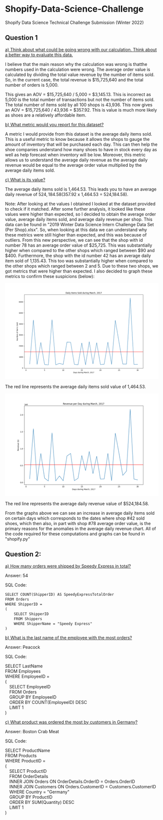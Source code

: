 # Shopify-Data-Science-Challenge
Shopify Data Science Technical Challenge Submission (Winter 2022)

<h2>Question 1</h2>

<ins>a) Think about what could be going wrong with our calculation. Think about a better way to evaluate this data.</ins>

I believe that the main reason why the calculation was wrong is thatthe numbers used in the calculation were wrong. The average order value is calculated by dividing
the total value revenue by the number of items sold. So, in the current case, the total revenue is $15,725,640 and the total number of orders is 5,000.

This gives an AOV = $15,725,640 / 5,000 = $3,145.13. This is incorrect as 5,000 is the total number of transactions but not the number of items sold. 
The total number of items sold by all 100 shops is 43,936. This now gives an AOV = $15,725,640 / 43,936 = $357.92. 
This is value is much more likely as shoes are a relatively affordable item.

<ins>b) What metric would you report for this dataset? </ins>
  
A metric I would provide from this dataset is the average daily items sold. This is a useful metric to know because it allows the shops to gauge the amount of inventory that will be purchased each day. This can then help the shoe companies understand how many shoes to have in stock every day as well as help forecast when inventory will be low. Moreover, this metric allows us to understand the average daily revenue as the average daily revenue would be equal to the average order value multiplied by the average daily items sold.

<ins>c) What is its value? </ins>

The average daily items sold is 1,464.53. This leads you to have an average daily revenue of $524,184.58 ($357.92 x 1,464.53 = 524,184.58).

Note: After looking at the values I obtained I looked at the dataset provided to check if it matched. After some further analysis, it looked like these values were higher than expected, so I decided to obtain the average order value, average daily items sold, and average daily revenue per shop. This data can be found in "2019 Winter Data Science Intern Challenge Data Set (Per Shop).xlsx". So, when looking at this data we can understand why these metrics were still higher than expected, and this was because of outliers. From this new perspective, we can see that the shop with id number 78 has an average order value of $25,725. This was substantially higher when compared to the other shops which ranged between $90 and $400. Furthermore, the shop with the id number 42 has an average daily item sold of 1,135.43. This too was substantially higher when compared to the other shops which ranged between 2 and 5. Due to these two shops, we got metrics that were higher than expected. I also decided to graph these metrics to confirm these suspicions (below):

<img src="https://github.com/jaykodes/Shopify-DS-Challenge/blob/main/daily_items.png">

The red line represents the average daily items sold value of 1,464.53.

<img src="https://github.com/jaykodes/Shopify-DS-Challenge/blob/main/daily_revenue.png">

The red line represents the average daily revenue value of $524,184.58.

From the graphs above we can see an increase in average daily items sold on certain days which corresponds to the dates where shop #42 sold shoes, which then also, in part with shop #78 average order value, is the primary reasons for the anomalies in the average daily revenue chart. All of the code required for these computations and graphs can be found in "shopify.py"

<h2>Question 2:</h2>

<ins>a) How many orders were shipped by Speedy Express in total?</ins>

Answer: 54

SQL Code: 
```
SELECT COUNT(ShipperID) AS SpeedyExpressTotalOrder
FROM Orders
WHERE ShipperID =
(
    SELECT ShipperID
    FROM Shippers
    WHERE ShipperName = "Speedy Express"
)
```
<ins>b) What is the last name of the employee with the most orders?</ins>

Answer: Peacock

SQL Code:

SELECT LastName<br>
FROM Employees<br>
WHERE EmployeeID =<br> 
(<br>
&emsp;SELECT EmployeeID<br>
&emsp;FROM Orders<br>
&emsp;GROUP BY EmployeeID<br>
&emsp;ORDER BY COUNT(EmployeeID) DESC<br>
&emsp;LIMIT 1<br>
)<br>

<ins>c) What product was ordered the most by customers in Germany?</ins>

Answer: Boston Crab Meat

SQL Code:

SELECT ProductName<br>
FROM Products<br>
WHERE ProductID =<br>
(<br>
&emsp;SELECT ProductID<br>
&emsp;FROM OrderDetails<br>
&emsp;INNER JOIN Orders ON OrderDetails.OrderID = Orders.OrderID<br>
&emsp;INNER JOIN Customers ON Orders.CustomerID = Customers.CustomerID<br>
&emsp;WHERE Country = "Germany"<br>
&emsp;GROUP BY ProductID<br>
&emsp;ORDER BY SUM(Quantity) DESC<br>
&emsp;LIMIT 1<br>
)<br>
